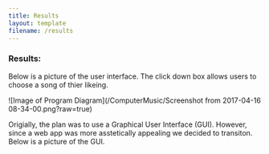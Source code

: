 ```yaml
---
title: Results
layout: template
filename: /results
--- 
```

### Results:

Below is a picture of the user interface. The click down box allows users to choose a song of thier likeing.

![Image of Program Diagram](/ComputerMusic/Screenshot from 2017-04-16 08-34-00.png?raw=true)

Origially, the plan was to use a Graphical User Interface (GUI). However, since a web app was more asstetically appealing we decided to transiton. Below is a picture of the GUI.

